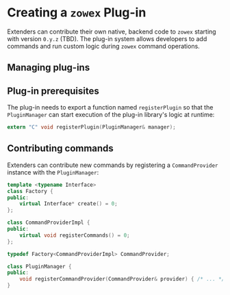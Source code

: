 # Creating a `zowex` Plug-in

Extenders can contribute their own native, backend code to `zowex` starting with version `0.y.z` (TBD). The plug-in
system allows developers to add commands and run custom logic during `zowex` command operations.

## Managing plug-ins

## Plug-in prerequisites

The plug-in needs to export a function named `registerPlugin` so that the `PluginManager` can start execution of the plug-in library's logic at runtime:

```c
extern "C" void registerPlugin(PluginManager& manager);
```

## Contributing commands

Extenders can contribute new commands by registering a `CommandProvider` instance with the `PluginManager`:

```cpp
template <typename Interface>
class Factory {
public:
    virtual Interface* create() = 0;
};

class CommandProviderImpl {
public:
    virtual void registerCommands() = 0;
};

typedef Factory<CommandProviderImpl> CommandProvider;
```

```cpp
class PluginManager {
public:
    void registerCommandProvider(CommandProvider& provider) { /* ... */ }
}
```
